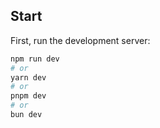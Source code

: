 
## Start 
First, run the development server:

```bash
npm run dev
# or
yarn dev
# or
pnpm dev
# or
bun dev
```

